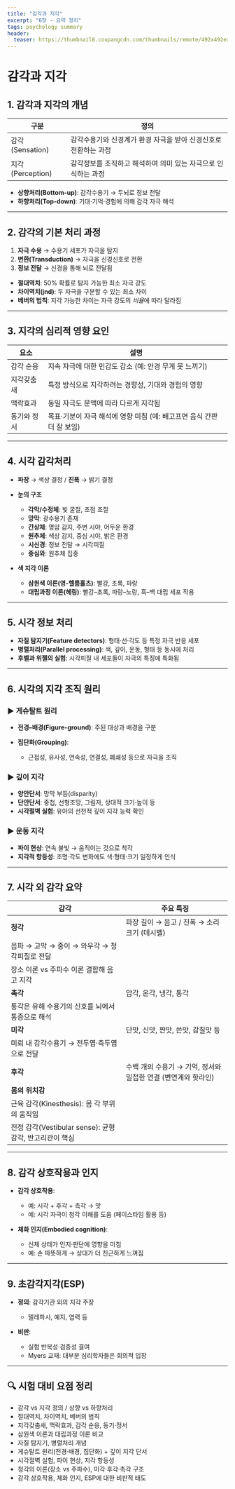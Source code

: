 ```yaml
---
title: "감각과 지각"
excerpt: "6장 - 요약 정리"
tags: psychology summary
header:
  teaser: https://thumbnail8.coupangcdn.com/thumbnails/remote/492x492ex/image/retail-product-api/A00077021/100209435/111776127/main/9791162263631_L.jpg
---
```


# 감각과 지각

## 1. 감각과 지각의 개념

| 구분              | 정의                                  |
| --------------- | ----------------------------------- |
| 감각 (Sensation)  | 감각수용기와 신경계가 환경 자극을 받아 신경신호로 전환하는 과정 |
| 지각 (Perception) | 감각정보를 조직하고 해석하여 의미 있는 자극으로 인식하는 과정  |

* **상향처리(Bottom-up)**: 감각수용기 → 두뇌로 정보 전달
* **하향처리(Top-down)**: 기대·기억·경험에 의해 감각 자극 해석

---

## 2. 감각의 기본 처리 과정

1. **자극 수용** → 수용기 세포가 자극을 탐지
2. **변환(Transduction)** → 자극을 신경신호로 전환
3. **정보 전달** → 신경을 통해 뇌로 전달됨

* **절대역치**: 50% 확률로 탐지 가능한 최소 자극 강도
* **차이역치(jnd)**: 두 자극을 구분할 수 있는 최소 차이
* **베버의 법칙**: 지각 가능한 차이는 자극 강도의 *비율*에 따라 달라짐

---

## 3. 지각의 심리적 영향 요인

| 요소     | 설명                                         |
| ------ | ------------------------------------------ |
| 감각 순응  | 지속 자극에 대한 민감도 감소 (예: 안경 무게 못 느끼기)          |
| 지각갖춤새  | 특정 방식으로 지각하려는 경향성, 기대와 경험의 영향              |
| 맥락효과   | 동일 자극도 문맥에 따라 다르게 지각됨                      |
| 동기와 정서 | 목표·기분이 자극 해석에 영향 미침 (예: 배고프면 음식 간판 더 잘 보임) |

---

## 4. 시각 감각처리

* **파장** → 색상 결정 / **진폭** → 밝기 결정

* **눈의 구조**

  * **각막/수정체**: 빛 굴절, 초점 조절
  * **망막**: 광수용기 존재
  * **간상체**: 명암 감지, 주변 시야, 어두운 환경
  * **원추체**: 색상 감지, 중심 시야, 밝은 환경
  * **시신경**: 정보 전달 → 시각피질
  * **중심와**: 원추체 집중

* **색 지각 이론**

  * **삼원색 이론(영-헬름홀츠)**: 빨강, 초록, 파랑
  * **대립과정 이론(헤링)**: 빨강–초록, 파랑–노랑, 흑–백 대립 세포 작용

---

## 5. 시각 정보 처리

* **자질 탐지기(Feature detectors)**: 형태·선·각도 등 특정 자극 반응 세포
* **병렬처리(Parallel processing)**: 색, 깊이, 운동, 형태 등 동시에 처리
* **후벨과 위젤의 실험**: 시각피질 내 세포들이 자극의 특징에 특화됨

---

## 6. 시각의 지각 조직 원리

### ▶ 게슈탈트 원리

* **전경–배경(Figure-ground)**: 주된 대상과 배경을 구분
* **집단화(Grouping)**:

  * 근접성, 유사성, 연속성, 연결성, 폐쇄성 등으로 자극을 조직

### ▶ 깊이 지각

* **양안단서**: 망막 부등(disparity)
* **단안단서**: 중첩, 선형조망, 그림자, 상대적 크기·높이 등
* **시각절벽 실험**: 유아의 선천적 깊이 지각 능력 확인

### ▶ 운동 지각

* **파이 현상**: 연속 불빛 → 움직이는 것으로 착각
* **지각적 항등성**: 조명·각도 변화에도 색·형태·크기 일정하게 인식

---

## 7. 시각 외 감각 요약

| 감각                                       | 주요 특징                                 |
| ---------------------------------------- | ------------------------------------- |
| **청각**                                   | 파장 길이 → 음고 / 진폭 → 소리 크기 (데시벨)         |
| 음파 → 고막 → 중이 → 와우각 → 청각피질로 전달            |                                       |
| 장소 이론 vs 주파수 이론 결합해 음고 지각                |                                       |
| **촉각**                                   | 압각, 온각, 냉각, 통각                        |
| 통각은 유해 수용기의 신호를 뇌에서 통증으로 해석              |                                       |
| **미각**                                   | 단맛, 신맛, 짠맛, 쓴맛, 감칠맛 등                 |
| 미뢰 내 감각수용기 → 전두엽·측두엽으로 전달                |                                       |
| **후각**                                   | 수백 개의 수용기 → 기억, 정서와 밀접한 연결 (변연계와 핫라인) |
| **몸의 위치감**                               |                                       |
| 근육 감각(Kinesthesis): 몸 각 부위의 움직임          |                                       |
| 전정 감각(Vestibular sense): 균형 감각, 반고리관이 핵심 |                                       |

---

## 8. 감각 상호작용과 인지

* **감각 상호작용**:

  * 예: 시각 + 후각 + 촉각 → 맛
  * 예: 시각 자극이 청각 이해를 도움 (페이스타임 활용 등)

* **체화 인지(Embodied cognition)**:

  * 신체 상태가 인지·판단에 영향을 미침
  * 예: 손 따뜻하게 → 상대가 더 친근하게 느껴짐

---

## 9. 초감각지각(ESP)

* **정의**: 감각기관 외의 지각 주장

  * 텔레파시, 예지, 염력 등
* **비판**:

  * 실험 반복성·검증성 결여
  * Myers 교재: 대부분 심리학자들은 회의적 입장

---

## 🔍 시험 대비 요점 정리

* 감각 vs 지각 정의 / 상향 vs 하향처리
* 절대역치, 차이역치, 베버의 법칙
* 지각갖춤새, 맥락효과, 감각 순응, 동기·정서
* 삼원색 이론과 대립과정 이론 비교
* 자질 탐지기, 병렬처리 개념
* 게슈탈트 원리(전경·배경, 집단화) + 깊이 지각 단서
* 시각절벽 실험, 파이 현상, 지각 항등성
* 청각의 이론(장소 vs 주파수), 미각·후각·촉각 구조
* 감각 상호작용, 체화 인지, ESP에 대한 비판적 태도
